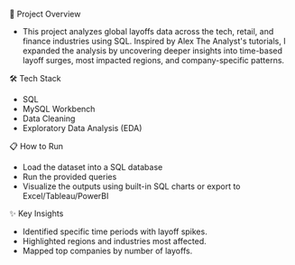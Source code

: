 🚀 Project Overview
- This project analyzes global layoffs data across the tech, retail, and finance industries using SQL.
Inspired by Alex The Analyst's tutorials, I expanded the analysis by uncovering deeper insights into time-based layoff surges, most impacted regions, and company-specific patterns.

🛠️ Tech Stack
- SQL
- MySQL Workbench
- Data Cleaning
- Exploratory Data Analysis (EDA)

📋 How to Run
- Load the dataset into a SQL database
- Run the provided queries
- Visualize the outputs using built-in SQL charts or export to Excel/Tableau/PowerBI

✨ Key Insights
- Identified specific time periods with layoff spikes.
- Highlighted regions and industries most affected.
- Mapped top companies by number of layoffs.
